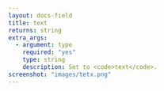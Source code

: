 ```yaml
---
layout: docs-field
title: text
returns: string
extra_args:
  - argument: type
    required: "yes"
    type: string
    description: Set to <code>text</code>.
screenshot: "images/tetx.png"
---
```

